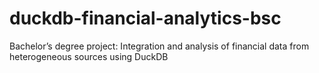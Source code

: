 # duckdb-financial-analytics-bsc
Bachelor’s degree project: Integration and analysis of financial data from heterogeneous sources using DuckDB
